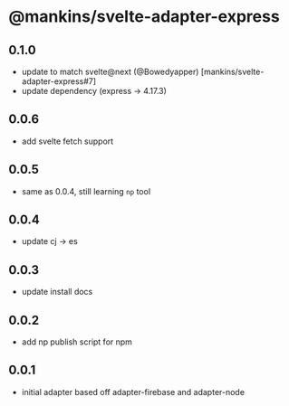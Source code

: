 # @mankins/svelte-adapter-express

## 0.1.0

- update to match svelte@next (@Bowedyapper) [mankins/svelte-adapter-express#7]
- update dependency (express -> 4.17.3)

## 0.0.6

- add svelte fetch support

## 0.0.5

- same as 0.0.4, still learning `np` tool

## 0.0.4

- update cj -> es

## 0.0.3

- update install docs

## 0.0.2

- add np publish script for npm

## 0.0.1

- initial adapter based off adapter-firebase and adapter-node


